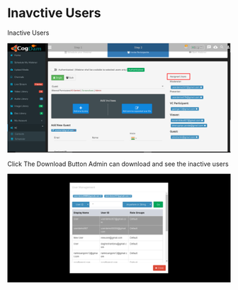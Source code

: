 # Inavctive Users

Inactive Users

![](../../.gitbook/assets/image%20%2873%29.png)

Click The Download Button Admin can download and see the inactive users

![](../../.gitbook/assets/image%20%28135%29.png)



